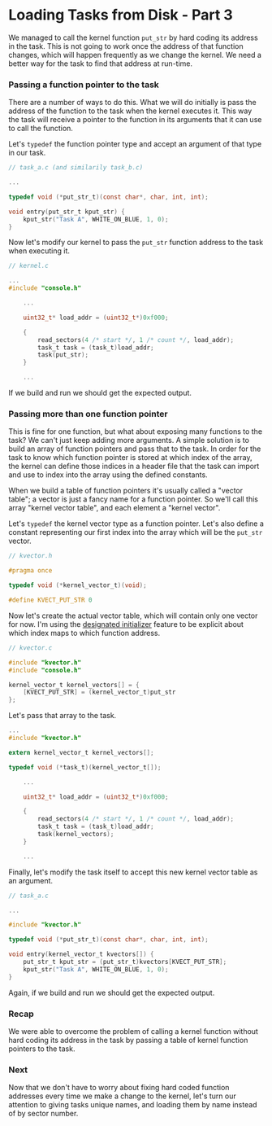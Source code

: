# Loading Tasks from Disk - Part 3

We managed to call the kernel function `put_str` by hard coding its address in the task. This is not going to work once the address of that function changes, which will happen frequently as we change the kernel. We need a better way for the task to find that address at run-time.

### Passing a function pointer to the task

There are a number of ways to do this. What we will do initially is pass the address of the function to the task when the kernel executes it. This way the task will receive a pointer to the function in its arguments that it can use to call the function.

Let's `typedef` the function pointer type and accept an argument of that type in our task.

```c
// task_a.c (and similarily task_b.c)

...

typedef void (*put_str_t)(const char*, char, int, int);

void entry(put_str_t kput_str) {
    kput_str("Task A", WHITE_ON_BLUE, 1, 0);
}
```

Now let's modify our kernel to pass the `put_str` function address to the task when executing it.

```c
// kernel.c

...
#include "console.h"

    ...

    uint32_t* load_addr = (uint32_t*)0xf000;

    {
        read_sectors(4 /* start */, 1 /* count */, load_addr);
        task_t task = (task_t)load_addr;
        task(put_str);
    }

    ...
```

If we build and run we should get the expected output.

### Passing more than one function pointer

This is fine for one function, but what about exposing many functions to the task? We can't just keep adding more arguments. A simple solution is to build an array of function pointers and pass that to the task. In order for the task to know which function pointer is stored at which index of the array, the kernel can define those indices in a header file that the task can import and use to index into the array using the defined constants.

When we build a table of function pointers it's usually called a "vector table"; a vector is just a fancy name for a function pointer. So we'll call this array "kernel vector table", and each element a "kernel vector".

Let's `typedef` the kernel vector type as a function pointer. Let's also define a constant representing our first index into the array which will be the `put_str` vector.

```c
// kvector.h

#pragma once

typedef void (*kernel_vector_t)(void);

#define KVECT_PUT_STR 0
```

Now let's create the actual vector table, which will contain only one vector for now. I'm using the [designated initializer](https://gcc.gnu.org/onlinedocs/gcc/Designated-Inits.html) feature to be explicit about which index maps to which function address.

```c
// kvector.c

#include "kvector.h"
#include "console.h"

kernel_vector_t kernel_vectors[] = {
    [KVECT_PUT_STR] = (kernel_vector_t)put_str
};
```

Let's pass that array to the task.

```c
...
#include "kvector.h"

extern kernel_vector_t kernel_vectors[];

typedef void (*task_t)(kernel_vector_t[]);

    ...

    uint32_t* load_addr = (uint32_t*)0xf000;

    {
        read_sectors(4 /* start */, 1 /* count */, load_addr);
        task_t task = (task_t)load_addr;
        task(kernel_vectors);
    }

    ...
```

Finally, let's modify the task itself to accept this new kernel vector table as an argument.

```c
// task_a.c

...

#include "kvector.h"

typedef void (*put_str_t)(const char*, char, int, int);

void entry(kernel_vector_t kvectors[]) {
    put_str_t kput_str = (put_str_t)kvectors[KVECT_PUT_STR];
    kput_str("Task A", WHITE_ON_BLUE, 1, 0);
}
```

Again, if we build and run we should get the expected output.

### Recap

We were able to overcome the problem of calling a kernel function without hard coding its address in the task by passing a table of kernel function pointers to the task.

### Next

Now that we don't have to worry about fixing hard coded function addresses every time we make a change to the kernel, let's turn our attention to giving tasks unique names, and loading them by name instead of by sector number.
